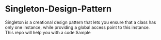# Singleton-Design-Pattern
Singleton is a creational design pattern that lets you ensure that a class has only one instance, while providing a global access point to this instance. This repo will help you with a code Sample
